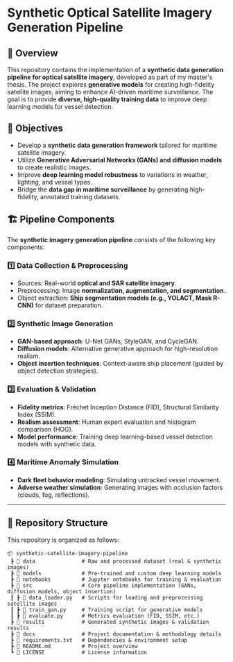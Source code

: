 # Synthetic Optical Satellite Imagery Generation Pipeline  

## 📌 Overview  
This repository contains the implementation of a **synthetic data generation pipeline for optical satellite imagery**, developed as part of my master's thesis. The project explores **generative models** for creating high-fidelity satellite images, aiming to enhance AI-driven maritime surveillance. The goal is to provide **diverse, high-quality training data** to improve deep learning models for vessel detection.
## 🎯 Objectives  
- Develop a **synthetic data generation framework** tailored for maritime satellite imagery.  
- Utilize **Generative Adversarial Networks (GANs) and diffusion models** to create realistic images.  
- Improve **deep learning model robustness** to variations in weather, lighting, and vessel types.  
- Bridge the **data gap in maritime surveillance** by generating high-fidelity, annotated training datasets.  

## 🏗️ Pipeline Components  
The **synthetic imagery generation pipeline** consists of the following key components:  

### 1️⃣ **Data Collection & Preprocessing**  
- Sources: Real-world **optical and SAR satellite imagery**.  
- Preprocessing: Image **normalization, augmentation, and segmentation**.  
- Object extraction: **Ship segmentation models (e.g., YOLACT, Mask R-CNN)** for dataset preparation.  

### 2️⃣ **Synthetic Image Generation**  
- **GAN-based approach**: U-Net GANs, StyleGAN, and CycleGAN.  
- **Diffusion models**: Alternative generative approach for high-resolution realism.  
- **Object insertion techniques**: Context-aware ship placement (guided by object detection strategies).  

### 3️⃣ **Evaluation & Validation**  
- **Fidelity metrics**: Fréchet Inception Distance (FID), Structural Similarity Index (SSIM).  
- **Realism assessment**: Human expert evaluation and histogram comparison (HOG).  
- **Model performance**: Training deep learning-based vessel detection models with synthetic data.  

### 4️⃣ **Maritime Anomaly Simulation**  
- **Dark fleet behavior modeling**: Simulating untracked vessel movement.  
- **Adverse weather simulation**: Generating images with occlusion factors (clouds, fog, reflections).  

---

## 📂 Repository Structure  
This repository is organized as follows:  

```plaintext
📦 synthetic-satellite-imagery-pipeline  
 ┣ 📂 data               # Raw and processed dataset (real & synthetic images)  
 ┣ 📂 models             # Pre-trained and custom deep learning models  
 ┣ 📂 notebooks          # Jupyter notebooks for training & evaluation  
 ┣ 📂 src                # Core pipeline implementation (GANs, diffusion models, object insertion)  
 ┃ ┣ 📜 data_loader.py   # Scripts for loading and preprocessing satellite images  
 ┃ ┣ 📜 train_gan.py     # Training script for generative models  
 ┃ ┣ 📜 evaluate.py      # Metrics evaluation (FID, SSIM, etc.)  
 ┣ 📂 results            # Generated synthetic images & validation results  
 ┣ 📂 docs               # Project documentation & methodology details  
 ┣ 📜 requirements.txt   # Dependencies & environment setup  
 ┣ 📜 README.md          # Project overview  
 ┗ 📜 LICENSE            # License information  
